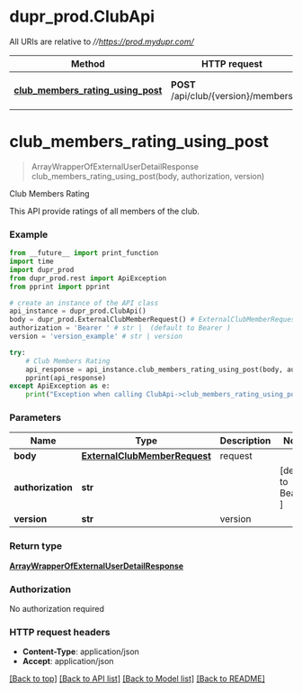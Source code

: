 # dupr_prod.ClubApi

All URIs are relative to *//https://prod.mydupr.com/*

Method | HTTP request | Description
------------- | ------------- | -------------
[**club_members_rating_using_post**](ClubApi.md#club_members_rating_using_post) | **POST** /api/club/{version}/members | Club Members Rating

# **club_members_rating_using_post**
> ArrayWrapperOfExternalUserDetailResponse club_members_rating_using_post(body, authorization, version)

Club Members Rating

This API provide ratings of all members of the club.

### Example
```python
from __future__ import print_function
import time
import dupr_prod
from dupr_prod.rest import ApiException
from pprint import pprint

# create an instance of the API class
api_instance = dupr_prod.ClubApi()
body = dupr_prod.ExternalClubMemberRequest() # ExternalClubMemberRequest | request
authorization = 'Bearer ' # str |  (default to Bearer )
version = 'version_example' # str | version

try:
    # Club Members Rating
    api_response = api_instance.club_members_rating_using_post(body, authorization, version)
    pprint(api_response)
except ApiException as e:
    print("Exception when calling ClubApi->club_members_rating_using_post: %s\n" % e)
```

### Parameters

Name | Type | Description  | Notes
------------- | ------------- | ------------- | -------------
 **body** | [**ExternalClubMemberRequest**](ExternalClubMemberRequest.md)| request | 
 **authorization** | **str**|  | [default to Bearer ]
 **version** | **str**| version | 

### Return type

[**ArrayWrapperOfExternalUserDetailResponse**](ArrayWrapperOfExternalUserDetailResponse.md)

### Authorization

No authorization required

### HTTP request headers

 - **Content-Type**: application/json
 - **Accept**: application/json

[[Back to top]](#) [[Back to API list]](../README.md#documentation-for-api-endpoints) [[Back to Model list]](../README.md#documentation-for-models) [[Back to README]](../README.md)


